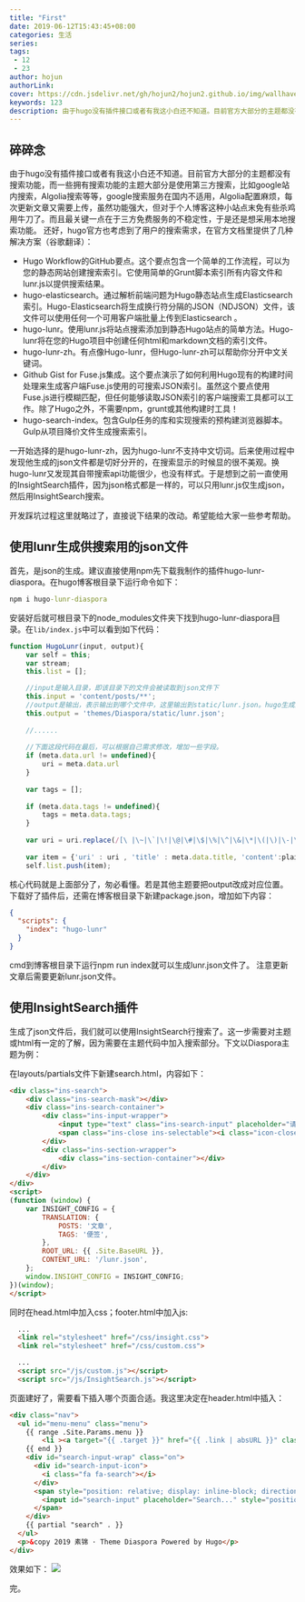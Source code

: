 ```yaml
---
title: "First"
date: 2019-06-12T15:43:45+08:00
categories: 生活
series:
tags: 
 - 12
 - 23
author: hojun
authorLink:
cover: https://cdn.jsdelivr.net/gh/hojun2/hojun2.github.io/img/wallhaven-672007-2.jpg
keywords: 123
description: 由于hugo没有插件接口或者有我这小白还不知道。目前官方大部分的主题都没有搜索功能，而一些拥有搜索功能的主题大部分是使用第三方搜索，比如google站内搜索，Algolia搜索等等，google搜索服务在国内不适用，Algolia配置麻烦，每次更新文章又需要上传，虽然功能强大，但对于个人博客这种小站点末免有些杀鸡用牛刀了。而且最关键一点在于三方免费服务的不稳定性，于是还是想采用本地搜索功能。
---
```

## 碎碎念

由于hugo没有插件接口或者有我这小白还不知道。目前官方大部分的主题都没有搜索功能，而一些拥有搜索功能的主题大部分是使用第三方搜索，比如google站内搜索，Algolia搜索等等，google搜索服务在国内不适用，Algolia配置麻烦，每次更新文章又需要上传，虽然功能强大，但对于个人博客这种小站点末免有些杀鸡用牛刀了。而且最关键一点在于三方免费服务的不稳定性，于是还是想采用本地搜索功能。
还好，hugo官方也考虑到了用户的搜索需求，在官方文档里提供了几种解决方案（谷歌翻译）：

 - Hugo Workflow的GitHub要点。这个要点包含一个简单的工作流程，可以为您的静态网站创建搜索索引。它使用简单的Grunt脚本索引所有内容文件和lunr.js以提供搜索结果。
 - hugo-elasticsearch。通过解析前端问题为Hugo静态站点生成Elasticsearch索引。Hugo-Elasticsearch将生成换行符分隔的JSON（NDJSON）文件，该文件可以使用任何一个可用客户端批量上传到Elasticsearch 。
 - hugo-lunr。使用lunr.js将站点搜索添加到静态Hugo站点的简单方法。Hugo-lunr将在您的Hugo项目中创建任何html和markdown文档的索引文件。
 - hugo-lunr-zh。有点像Hugo-lunr，但Hugo-lunr-zh可以帮助你分开中文关键词。
 - Github Gist for Fuse.js集成。这个要点演示了如何利用Hugo现有的构建时间处理来生成客户端Fuse.js使用的可搜索JSON索引。虽然这个要点使用Fuse.js进行模糊匹配，但任何能够读取JSON索引的客户端搜索工具都可以工作。除了Hugo之外，不需要npm，grunt或其他构建时工具！
 - hugo-search-index。包含Gulp任务的库和实现搜索的预构建浏览器脚本。Gulp从项目降价文件生成搜索索引。

一开始选择的是hugo-lunr-zh，因为hugo-lunr不支持中文切词。后来使用过程中发现他生成的json文件都是切好分开的，在搜索显示的时候显的很不美观。换hugo-lunr又发现其自带搜索api功能很少，也没有样式。于是想到之前一直使用的InsightSearch插件，因为json格式都是一样的，可以只用lunr.js仅生成json，然后用InsightSearch搜索。

开发踩坑过程这里就略过了，直接说下结果的改动。希望能给大家一些参考帮助。

## 使用lunr生成供搜索用的json文件

首先，是json的生成。建议直接使用npm先下载我制作的插件hugo-lunr-diaspora。在hugo博客根目录下运行命令如下：
```cmd
npm i hugo-lunr-diaspora
```
安装好后就可根目录下的node_modules文件夹下找到hugo-lunr-diaspora目录。在`lib/index.js`中可以看到如下代码：
```js
function HugoLunr(input, output){
	var self = this;
	var stream;
	this.list = [];

	//input是输入目录，即该目录下的文件会被读取到json文件下
	this.input = 'content/posts/**';
	//output是输出，表示输出到哪个文件中，这里输出到static/lunr.json。hugo生成的时候就可以生成到public目录下。
	this.output = 'themes/Diaspora/static/lunr.json';
	
	//......
	
	//下面这段代码在最后，可以根据自己需求修改，增加一些字段。
	if (meta.data.url != undefined){
		uri = meta.data.url
	}
	
	var tags = [];
	
	if (meta.data.tags != undefined){
		tags = meta.data.tags;
	}
	
	var uri = uri.replace(/[\ |\~|\`|\!|\@|\#|\$|\%|\^|\&|\*|\(|\)|\-|\_|\+|\=|\||\[|\]|\{|\}|\;|\:|\"|\'|\,|\<|\.|\>|\?|\、|\，|\；|\。|\？|\！|\“|\”|\‘|\’|\：|\（|\）|\─|\…|\—|\·|\《|\》]/g, "");
	
	var item = {'uri' : uri , 'title' : meta.data.title, 'content':plainText, 'tags':tags};
	self.list.push(item);
```
核心代码就是上面部分了，匆必看懂。若是其他主题要把output改成对应位置。
下载好了插件后，还需在博客根目录下新建package.json，增加如下内容：
```json
{
  "scripts": {
    "index": "hugo-lunr"
  }
}
```
cmd到博客根目录下运行npm run index就可以生成lunr.json文件了。 注意更新文章后需要更新lunr.json文件。

## 使用InsightSearch插件

生成了json文件后，我们就可以使用InsightSearch行搜索了。这一步需要对主题或html有一定的了解，因为需要在主题代码中加入搜索部分。下文以Diaspora主题为例：

在layouts/partials文件下新建search.html，内容如下：
```html
<div class="ins-search">
    <div class="ins-search-mask"></div>
    <div class="ins-search-container">
        <div class="ins-input-wrapper">
            <input type="text" class="ins-search-input" placeholder="请输入关键词..."/>
            <span class="ins-close ins-selectable"><i class="icon-close"></i></span>
        </div>
        <div class="ins-section-wrapper">
            <div class="ins-section-container"></div>
        </div>
    </div>
</div>
<script>
(function (window) {
    var INSIGHT_CONFIG = {
        TRANSLATION: {
            POSTS: '文章',
            TAGS: '便签',
        },
        ROOT_URL: {{ .Site.BaseURL }},
        CONTENT_URL: '/lunr.json',
    };
    window.INSIGHT_CONFIG = INSIGHT_CONFIG;
})(window);
</script>
```
同时在head.html中加入css；footer.html中加入js:
```html
  ...
  <link rel="stylesheet" href="/css/insight.css">
  <link rel="stylesheet" href="/css/custom.css">
```
```html
  ...
  <script src="/js/custom.js"></script>
  <script src="/js/InsightSearch.js"></script>
```
页面建好了，需要看下插入哪个页面合适。我这里决定在header.html中插入：
```html
<div class="nav">
  <ul id="menu-menu" class="menu">
    {{ range .Site.Params.menu }}
        <li ><a target="{{ .target }}" href="{{ .link | absURL }}" class="pviewa">{{ .name }}</a></li>
    {{ end }}
    <div id="search-input-wrap" class="on">
      <div id="search-input-icon">
        <i class="fa fa-search"></i>
      </div>
      <span style="position: relative; display: inline-block; direction: ltr;">
        <input id="search-input" placeholder="Search..." style="position: relative; vertical-align: top;">
      </span>
    </div>
    {{ partial "search" . }}
  </ul>
  <p>&copy 2019 素锦 · Theme Diaspora Powered by Hugo</p>
</div>

```
效果如下：
![](https://cdn.jsdelivr.net/gh/honjun/ImageHosting/picgo/20190712230157.png)

完。